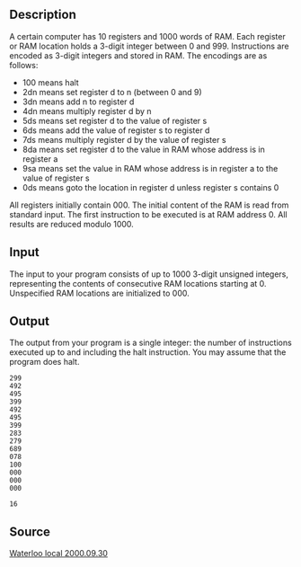 <h2>Description</h2><p>A certain computer has 10 registers and 1000 words of RAM. Each register or RAM location holds a 3-digit integer between 0 and 999. Instructions are encoded as 3-digit integers and stored in RAM. The encodings are as follows: 
</p><ul><li>100 means halt 
<br></li><li>2dn means set register d to n (between 0 and 9) 
<br></li><li>3dn means add n to register d 
<br></li><li>4dn means multiply register d by n 
<br></li><li>5ds means set register d to the value of register s 
<br></li><li>6ds means add the value of register s to register d 
<br></li><li>7ds means multiply register d by the value of register s 
<br></li><li>8da means set register d to the value in RAM whose address is in register a 
<br></li><li>9sa means set the value in RAM whose address is in register a to the value of register s 
<br></li><li>0ds means goto the location in register d unless register s contains 0 </li></ul><p>
</p>All registers initially contain 000. The initial content of the RAM is read from standard input. The first instruction to be executed is at RAM address 0. All results are reduced modulo 1000. 
<h2>Input</h2><p>The input to your program consists of up to 1000 3-digit unsigned integers, representing the contents of consecutive RAM locations starting at 0. Unspecified RAM locations are initialized to 000.</p><h2>Output</h2><p>The output from your program is a single integer: the number of instructions executed up to and including the halt instruction. You may assume that the program does halt. </p><pre><code class="language-input1">299
492
495
399
492
495
399
283
279
689
078
100
000
000
000
</code></pre><pre><code class="language-output1">16
</code></pre><h2>Source</h2><a href="searchproblem?field=source&amp;key=Waterloo+local+2000.09.30">Waterloo local 2000.09.30</a>
